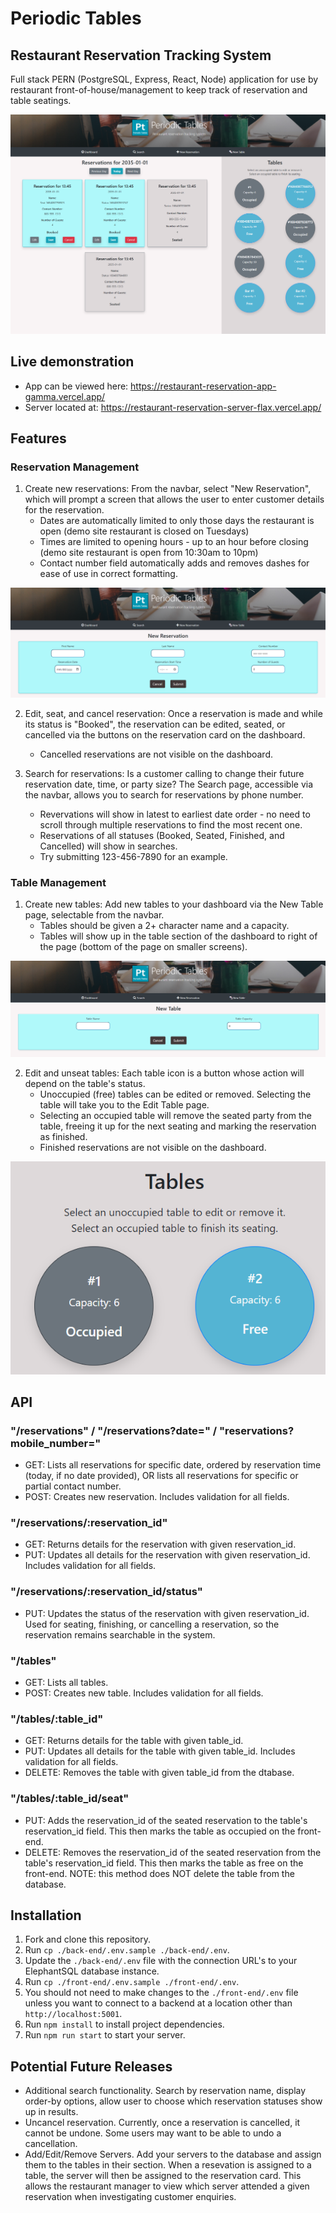 # Periodic Tables
## Restaurant Reservation Tracking System

Full stack PERN (PostgreSQL, Express, React, Node) application for use by restaurant front-of-house/management to keep track of reservation and table seatings.

![image of dashboard, showing cards for booked and seated reservations, and free and occupied tables](/front-end/src/images/Dashboard.png)

## Live demonstration
- App can be viewed here: https://restaurant-reservation-app-gamma.vercel.app/
- Server located at: https://restaurant-reservation-server-flax.vercel.app/

## Features
### Reservation Management
1. Create new reservations: From the navbar, select "New Reservation", which will prompt a screen that allows the user to enter customer details for the reservation.
    - Dates are automatically limited to only those days the restaurant is open (demo site restaurant is closed on Tuesdays)
    - Times are limited to opening hours - up to an hour before closing (demo site restaurant is open from 10:30am to 10pm)
    - Contact number field automatically adds and removes dashes for ease of use in correct formatting.

![image of the reservation form, including blank fields for first and last name, contact number, reservation date and time, and number of guests](/front-end/src/images/New-Reservation.png)

2. Edit, seat, and cancel reservation: Once a reservation is made and while its status is "Booked", the reservation can be edited, seated, or cancelled via the buttons on the reservation card on the dashboard.
    - Cancelled reservations are not visible on the dashboard.

3. Search for reservations: Is a customer calling to change their future reservation date, time, or party size? The Search page, accessible via the navbar, allows you to search for reservations by phone number.
    - Revervations will show in latest to earliest date order - no need to scroll through multiple reservations to find the most recent one.
    - Reservations of all statuses (Booked, Seated, Finished, and Cancelled) will show in searches.
    - Try submitting 123-456-7890 for an example.



### Table Management 
1. Create new tables: Add new tables to your dashboard via the New Table page, selectable from the navbar.
    - Tables should be given a 2+ character name and a capacity.
    - Tables will show up in the table section of the dashboard to right of the page (bottom of the page on smaller screens).

![image of the table form, including blank fields for table name and capacity](/front-end/src/images/New-Table.png)

2. Edit and unseat tables: Each table icon is a button whose action will depend on the table's status.
    - Unoccupied (free) tables can be edited or removed. Selecting the table will take you to the Edit Table page.
    - Selecting an occupied table will remove the seated party from the table, freeing it up for the next seating and marking the reservation as finished.
    - Finished reservations are not visible on the dashboard.

![image showing an occupied and unoccupied table along with explanation to select a table to perform unseating or editng actions on it](/front-end/src/images/Tables.png)

## API
### "/reservations" / "/reservations?date=" / "reservations?mobile_number="
- GET: Lists all reservations for specific date, ordered by reservation time (today, if no date provided), OR lists all reservations for specific or partial contact number.
- POST: Creates new reservation. Includes validation for all fields.

### "/reservations/:reservation_id"
- GET: Returns details for the reservation with given reservation_id.
- PUT: Updates all details for the reservation with given reservation_id. Includes validation for all fields.

### "/reservations/:reservation_id/status"
- PUT: Updates the status of the reservation with given reservation_id. Used for seating, finishing, or cancelling a reservation, so the reservation remains searchable in the system.

### "/tables"
- GET: Lists all tables.
- POST: Creates new table. Includes validation for all fields.

### "/tables/:table_id"
- GET: Returns details for the table with given table_id.
- PUT: Updates all details for the table with given table_id. Includes validation for all fields.
- DELETE: Removes the table with given table_id from the dtabase.

### "/tables/:table_id/seat"
- PUT: Adds the reservation_id of the seated reservation to the table's reservation_id field. This then marks the table as occupied on the front-end.
- DELETE: Removes the reservation_id of the seated reservation from the table's reservation_id field. This then marks the table as free on the front-end. NOTE: this method does NOT delete the table from the database.

## Installation

1. Fork and clone this repository.
1. Run `cp ./back-end/.env.sample ./back-end/.env`.
1. Update the `./back-end/.env` file with the connection URL's to your ElephantSQL database instance.
1. Run `cp ./front-end/.env.sample ./front-end/.env`.
1. You should not need to make changes to the `./front-end/.env` file unless you want to connect to a backend at a location other than `http://localhost:5001`.
1. Run `npm install` to install project dependencies.
1. Run `npm run start` to start your server.

## Potential Future Releases
- Additional search functionality. Search by reservation name, display order-by options, allow user to choose which reservation statuses show up in results.
- Uncancel reservation. Currently, once a reservation is cancelled, it cannot be undone. Some users may want to be able to undo a cancellation.
- Add/Edit/Remove Servers. Add your servers to the database and assign them to the tables in their section. When a resevation is assigned to a table, the server will then be assigned to the reservation card. This allows the restaurant manager to view which server attended a given reservation when investigating customer enquiries.
